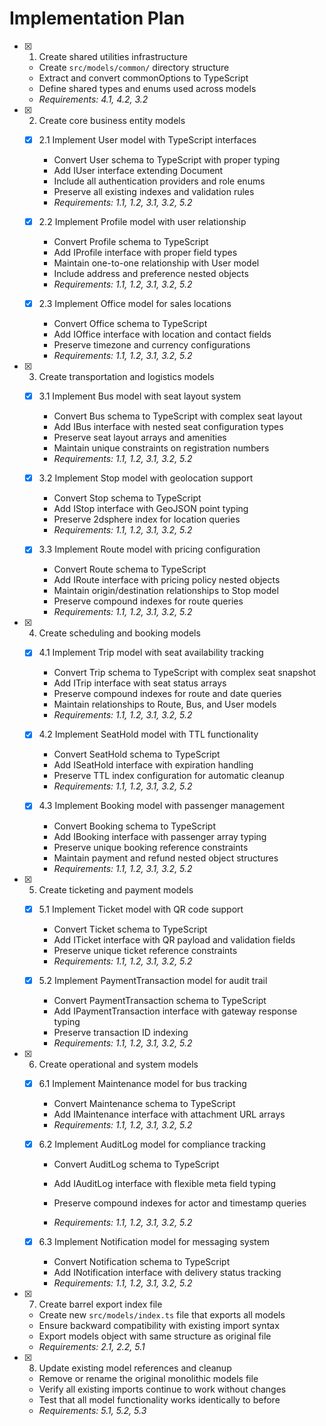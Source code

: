 # Implementation Plan

- [x] 1. Create shared utilities infrastructure

  - Create `src/models/common/` directory structure
  - Extract and convert commonOptions to TypeScript
  - Define shared types and enums used across models
  - _Requirements: 4.1, 4.2, 3.2_

- [x] 2. Create core business entity models

  - [x] 2.1 Implement User model with TypeScript interfaces

    - Convert User schema to TypeScript with proper typing
    - Add IUser interface extending Document
    - Include all authentication providers and role enums
    - Preserve all existing indexes and validation rules
    - _Requirements: 1.1, 1.2, 3.1, 3.2, 5.2_

  - [x] 2.2 Implement Profile model with user relationship

    - Convert Profile schema to TypeScript
    - Add IProfile interface with proper field types
    - Maintain one-to-one relationship with User model
    - Include address and preference nested objects
    - _Requirements: 1.1, 1.2, 3.1, 3.2, 5.2_

  - [x] 2.3 Implement Office model for sales locations

    - Convert Office schema to TypeScript
    - Add IOffice interface with location and contact fields
    - Preserve timezone and currency configurations
    - _Requirements: 1.1, 1.2, 3.1, 3.2, 5.2_

- [x] 3. Create transportation and logistics models

  - [x] 3.1 Implement Bus model with seat layout system

    - Convert Bus schema to TypeScript with complex seat layout
    - Add IBus interface with nested seat configuration types
    - Preserve seat layout arrays and amenities
    - Maintain unique constraints on registration numbers
    - _Requirements: 1.1, 1.2, 3.1, 3.2, 5.2_

  - [x] 3.2 Implement Stop model with geolocation support

    - Convert Stop schema to TypeScript
    - Add IStop interface with GeoJSON point typing
    - Preserve 2dsphere index for location queries
    - _Requirements: 1.1, 1.2, 3.1, 3.2, 5.2_

  - [x] 3.3 Implement Route model with pricing configuration

    - Convert Route schema to TypeScript
    - Add IRoute interface with pricing policy nested objects
    - Maintain origin/destination relationships to Stop model
    - Preserve compound indexes for route queries
    - _Requirements: 1.1, 1.2, 3.1, 3.2, 5.2_

- [x] 4. Create scheduling and booking models

  - [x] 4.1 Implement Trip model with seat availability tracking

    - Convert Trip schema to TypeScript with complex seat snapshot
    - Add ITrip interface with seat status arrays
    - Preserve compound indexes for route and date queries
    - Maintain relationships to Route, Bus, and User models
    - _Requirements: 1.1, 1.2, 3.1, 3.2, 5.2_

  - [x] 4.2 Implement SeatHold model with TTL functionality

    - Convert SeatHold schema to TypeScript
    - Add ISeatHold interface with expiration handling
    - Preserve TTL index configuration for automatic cleanup
    - _Requirements: 1.1, 1.2, 3.1, 3.2, 5.2_

  - [x] 4.3 Implement Booking model with passenger management

    - Convert Booking schema to TypeScript
    - Add IBooking interface with passenger array typing
    - Preserve unique booking reference constraints
    - Maintain payment and refund nested object structures
    - _Requirements: 1.1, 1.2, 3.1, 3.2, 5.2_

- [x] 5. Create ticketing and payment models

  - [x] 5.1 Implement Ticket model with QR code support

    - Convert Ticket schema to TypeScript
    - Add ITicket interface with QR payload and validation fields
    - Preserve unique ticket reference constraints
    - _Requirements: 1.1, 1.2, 3.1, 3.2, 5.2_

  - [x] 5.2 Implement PaymentTransaction model for audit trail

    - Convert PaymentTransaction schema to TypeScript
    - Add IPaymentTransaction interface with gateway response typing
    - Preserve transaction ID indexing
    - _Requirements: 1.1, 1.2, 3.1, 3.2, 5.2_

- [x] 6. Create operational and system models

  - [x] 6.1 Implement Maintenance model for bus tracking

    - Convert Maintenance schema to TypeScript
    - Add IMaintenance interface with attachment URL arrays
    - _Requirements: 1.1, 1.2, 3.1, 3.2, 5.2_

  - [x] 6.2 Implement AuditLog model for compliance tracking

    - Convert AuditLog schema to TypeScript
    - Add IAuditLog interface with flexible meta field typing
    - Preserve compound indexes for actor and timestamp queries

    - _Requirements: 1.1, 1.2, 3.1, 3.2, 5.2_

  - [x] 6.3 Implement Notification model for messaging system

    - Convert Notification schema to TypeScript
    - Add INotification interface with delivery status tracking
    - _Requirements: 1.1, 1.2, 3.1, 3.2, 5.2_

- [x] 7. Create barrel export index file

  - Create new `src/models/index.ts` file that exports all models
  - Ensure backward compatibility with existing import syntax
  - Export models object with same structure as original file
  - _Requirements: 2.1, 2.2, 5.1_

- [x] 8. Update existing model references and cleanup

  - Remove or rename the original monolithic models file
  - Verify all existing imports continue to work without changes
  - Test that all model functionality works identically to before
  - _Requirements: 5.1, 5.2, 5.3_
